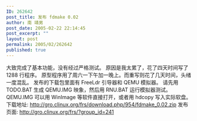 ```yaml
---
ID: 262642
post_title: 发布 fdmake 0.02
author: 南 靖男
post_date: 2005-02-22 22:14:45
post_excerpt: ""
layout: post
permalink: 2005/02/262642
published: true
---
```

大致完成了基本功能，没有经过严格测试。
原因是我太累了，花了四天时间写了 1288 行程序。
原型程序用了周六一下午加一晚上。而重写则花了几天时间，头绪一度混乱。
发布的下载包里面有 FreeLdr 引导器和 QEMU 模拟器。
请先用 TODO.BAT 生成 QEMU.IMG 映象，然后用 RNU.BAT 运行模拟器测试。
QEMU.IMG 可以用 WinImage 等软件直接打开，或者用 hdcopy 写入实际软盘。
下载地址: <a href="http://gro.clinux.org/frs/download.php/954/fdmake_0.02.zip">http://gro.clinux.org/frs/download.php/954/fdmake_0.02.zip</a>
发布页面: <a href="http://gro.clinux.org/frs/?group_id=241">http://gro.clinux.org/frs/?group_id=241</a>